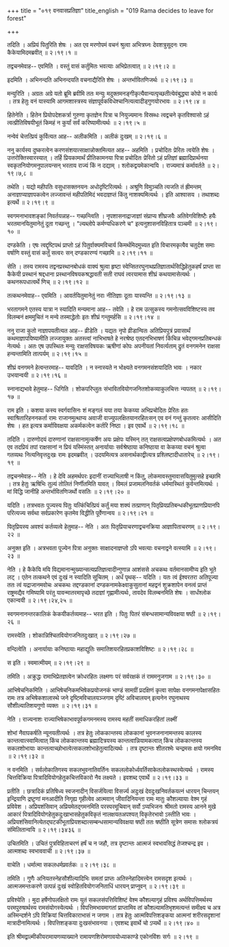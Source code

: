 +++
title = "०१९ वनवासप्रतिज्ञा"
title_english = "019 Rama decides to leave for forest"

+++


तदिति । अप्रियं पितुरिति शेषः । अत एव मरणोपमं वचनं श्रुत्वा अभित्रघ्नः
देवशत्रुसूदनः रामः कैकेयामिदमब्रवीत्  ॥  २।१९।१  ॥   

  

तद्वचनमेवाह-- एवमिति । वस्तुं वासं कर्तुमितः भवत्याः अभिप्रेतत्वात्  ॥ 
२।१९।२  ॥   

  

इदमिति । अभिनन्दति अभिनन्दयति वचनाद्यैरिति शेषः । अन्तर्भावितणिजर्थः  ॥ 
२।१९।३  ॥   

  

मन्युरिति । अग्रतः अग्रे यतो ब्रूमि ब्रवीमि ततः मन्युः
मदुक्तमनङ्गीकृत्यैवान्यत्पृच्छतीत्येवंबुद्ध्या कोपो न कार्यः । तत्र
हेतुः वनं यास्यामि आगमशास्त्रस्य
संज्ञापूर्वकविधेश्चानित्यत्वादीड्गुणयोरभावः  ॥  २।१९।४  ॥   

  

हितेनेति । हितेन प्रियोपदेशकर्त्रा गुरुणा कृतज्ञेन पित्रा च नियुज्यमानः
विस्रब्धः त्वद्वचने कृतविश्वासो ऽहं त्वत्प्रीतिविषयीभूतं किमहं न कुर्यां
सर्वं करिष्यामीत्यर्थः  ॥  २।१९।५  ॥   

  

नन्वेवं चेत्तत्प्रियं कुर्वित्यत आह-- अलीकमिति । अलीकं दुःखम्  ॥  २।१९।६
 ॥   

  

ननु कार्यस्य दुष्करत्वेन करणसंशयात्साक्षान्नोक्तमित्यत आह-- अहमिति ।
प्रचोदितः प्रेरितः त्वयेति शेषः । उत्तरोक्तिस्वारस्यात् । तर्हि
प्रियकामार्थं प्रीतिकामनया पित्रा प्रचोदितः प्रेरितो ऽहं प्रतिज्ञां
ब्रह्मादिप्रार्थनया स्वकृतनियोगमनुपालयन्सन् भरताय राज्यं किं न दद्याम् ।
श्लोकद्वयमेकान्वयि । राज्यमात्रं कर्मावर्तते  ॥  २।१९।७,८  ॥   

  

तथेति । यद्यो महीपतिः वसुधासक्तनयनः अधोदृष्टिरित्यर्थः । अश्रूणि
विमुञ्चति त्यजति तं ह्रीमन्तम् अनाज्ञाप्याज्ञापकत्वेन लज्जावन्तं
महीपतिमिदं भवदाज्ञप्तं किंतु नाशक्यमित्यर्थः । इति आश्वासय । तथाशब्दः
इत्यर्थे  ॥  २।१९।९  ॥   

  

स्वगमनाभावशङ्कां निवर्तयन्नाह-- गच्छन्त्विति । नृपशासनाद्राजाज्ञां
संप्राप्य शीघ्रजवैः अतिवेगविशिष्टैः हयैः भरतमानयितुमानेतुं दूता गच्छन्तु
। "ल्यब्लोपे कर्मण्यधिकरणे च" इत्यनुशासनविहितात्र पञ्चमी  ॥  २।१९।१०  ॥   

  

दण्डकेति । एषः त्वद्दृष्टिपथं प्राप्तो ऽहं पितुर्वाक्यमविचार्य
किमर्थमिदमुच्यत इति विचारमकृत्वैव चतुर्दश समाः वर्षाणि वस्तुं वासं
कर्तुं सत्वरः सन् दण्डकारण्यं गच्छामि  ॥  २।१९।११  ॥   

  

सेति । तस्य रामस्य तद्वनप्रस्थानबोधकं वाक्यं श्रुत्वा हृष्टा
स्वेप्सितरघुनाथप्रतिज्ञातार्थसिद्धिहेतुकहर्षं प्राप्ता सा कैकेयी
प्रस्थानं श्रद्दधाना प्रस्थानविषयकश्रद्धावती सती राघवं त्वरयामास शीघ्रं
कथयामासेत्यर्थः । कथनरूपधात्वर्थे णिच्  ॥  २।१९।१२  ॥   

  

तत्कथनमेवाह-- एवमिति । आवर्तयितुमानेतुं नराः नीतिज्ञाः दूताः यास्यन्ति
 ॥  २।१९।१३  ॥   

  

भरतागमने एतस्य यात्रा न स्यादिति मन्यमाना आह-- तवेति । हे राम उत्सुकस्य
गमनोत्सवविशिष्टस्य तव विलम्बनं क्षममुचितं न मन्ये तस्माद्धेतोः इतः
शीघ्रं गन्तुमर्हसि  ॥  २।१९।१४  ॥   

  

ननु राजा कुतो नाज्ञापयतीत्यत आह-- व्रीडेति । यद्यतः नृपो व्रीडान्वितः
अतिप्रियपुत्रं प्रवासार्थं कथमाज्ञापयिष्यामीति लज्जायुक्तः अतस्त्वां
नाभिभाषते हे नरश्रेष्ठ एतदनभिभाषणं किंचिन्न भवेद्गमनप्रतिबन्धकं
नेत्यर्थः । अतः एष उपस्थितः मन्युः राक्षसविषयकः ऋषीणां कोपः अपनीयतां
निवर्त्यताम् द्रुतं वनगमनेन राक्षसा हन्यन्तामिति तात्पर्यम्  ॥  २।१९।१५
 ॥   

  

शीघ्रं वनगमने हेत्वन्तरमाह-- यावदिति । न स्नास्यते न भोक्ष्यते
वनगमनसंशयादिति भावः । नकार उभयान्वयी  ॥  २।१९।१६  ॥   

  

स्नानाद्यभावे हेतुमाह-- धिगिति । शोकपरिप्लुतः
संभावितवियोगजनितशोकव्याकुलचित्तः न्यपतत्  ॥  २।१९।१७  ॥   

  

राम इति । कशया कस्य स्वर्गवासिनः शं मङ्गलं यया तया केकय्या अभिप्रचोदितः
प्रेरितः हतः स्वाश्रितारिहननकर्ता रामः राजानमुत्थाप्य अवाजी
वाज्युपलक्षितयानरहितःसन् एव वनं गन्तुं कृतत्वरः आसीदिति शेषः । हत
इत्यत्र कर्माविवक्षया अकर्मकत्वेन कर्तरि निष्ठा । इव एवार्थे  ॥  २।१९।१८
 ॥   

  

तदिति । दारुणोदयं दारुणानां राक्षसानामुत्कर्षेण अयः प्रक्षेपः यस्मिन्
तत् राक्षसत्वप्रक्षेपणबोधकमित्यर्थः । अत एव तदप्रियं तपां राक्षसानां न
प्रियं यस्मिंस्तत् अनार्यायाः सर्वश्रेष्ठाया कनिष्ठाया वा केकय्या वचनं
श्रुत्वा गतव्यथः नित्यनिवृत्तदुःखः रामः इदमब्रवीत् । उदयमित्यत्र
असनार्थकाद्वीत्यत्र प्रश्लिष्टादीधातारेच्  ॥  २।१९।१९  ॥   

  

तद्वचनमेवाह-- नेति । हे देवि अहमर्थपरः इदानीं राज्याभिलाषी न किंतु,
लोकमावस्तुमावासयितुमुत्सहे इच्छामि । तत्र हेतुः ऋषिभिः तुल्यं तोलितं
निर्णीतमिति यावत् । विमलं प्रजामलनिवर्तकं धर्ममास्थितं कुर्वन्तमित्यर्थः
। मां विद्धि जानीहि अन्तर्भावितणिजर्थो वसतिः  ॥  २।१९।२०  ॥   

  

यदिति । तत्रभवतः पूज्यस्य पितुः यत्किंचित्प्रियं कर्तुं मया शक्यं
तत्प्राणान् पितृप्रियप्रतिबन्धकीभूतप्राणप्रियानपि परित्यज्य सर्वथा
सर्वप्रकारेण कृतमेव विद्धीति पूर्वेणान्वय  ॥  २।१९।२१  ॥   

  

पितृप्रियस्य अवश्यं कर्तव्यत्वे हेतुमाह-- नेति । अतः
पितृप्रियाचरणाद्वचनक्रिया आज्ञापिताचरणम्  ॥  २।१९।२२  ॥   

  

अनुक्त इति । अत्रभवता पूज्येन पित्रा अनुक्तः साक्षादनाज्ञप्तो ऽपि
भवत्याः वचनाद्वने वत्स्यामि  ॥  २।१९।२३  ॥   

  

नेति । हे कैकेयि मयि विद्यमानान्मुख्यान्सत्यप्रतिज्ञत्वादीन्गुणान्न
आशंससे अचकथः वर्तमानसामीप्य इति भूते लट् । एतेन तत्कथने एवं दुःखं न
स्यादिति सूचितम् । अर्धं पृथक्-- यदिति । यतः त्वं ईश्वरतरा अतिपूज्या ततः
त्वं यद्राजानमवोचः अचकथः तद्दण्डकानां दण्डकनामकेक्ष्वाकुसुतानां महद्वनं
शुक्रशापेन वनत्वं प्राप्तं राष्ट्रमद्यैव गमिष्यामि परंतु
यावन्मातरमापृच्छे तदाज्ञां गृह्णामीत्यर्थः, तावदेव विलम्बनमिति शेषः ।
सार्धंश्लोक एकान्वयी  ॥  २।१९।२४,२५  ॥   

  

स्वगमनानन्तरकालिकं केकयीकर्तव्यमाह-- भरत इति । पितुः पितरं
संबन्धसामान्यविवक्षया षष्ठी  ॥  २।१९।२६  ॥   

  

रामस्येति । शोकान्निश्चितवियोगजनितदुःखात्  ॥  २।१९।२७  ॥   

  

वन्दित्वेति । अनार्यायाः कनिष्ठायाः महाद्युतिः समातिशयरहितप्रकाशविशिष्टः
 ॥  २।१९।२८  ॥   

  

स इति । स्वमात्मीयम्  ॥  २।१९।२९  ॥   

  

तमिति । अक्रुद्धः रामाभिप्रेतज्ञत्वेन क्रोधरहितः लक्ष्मणः परं सर्वरक्षकं
तं राममनुजगाम  ॥  २।१९।३०  ॥   

  

आभिषेचनिकमिति । आभिषेचनिकमभिषेकप्रयोजनकं भाण्डं सामग्रीं प्रदक्षिणं
कृत्वा सापेक्षः वनगमनापेक्षासहितः रामः तत्र अभिषेकशालास्थे जने
दृष्टिमविचालयञ्जगाम दृष्टिं अविचालयन् इत्यनेन रघुनाथस्य सौशील्यातिशयगुणो
व्यक्तः  ॥  २।१९।३१  ॥   

  

नेति । राज्यनाशः राज्याभिषेकाभावपूर्वकगमनमस्य रामस्य महतीं समाधिकरहितां
लक्ष्मीं  

शोभां नैवापकर्षति न्यूनयतीत्यर्थः । तत्र हेतुः लोककान्तस्य लोककानां
भुवनजनानामन्तस्य कालस्य कान्तत्वात्स्वामित्वात् किंच लोककान्तस्य
ब्रह्मादित्रयस्य कान्तत्वान्नियामकत्वात् किंच लोककान्तस्य सकलशोभायाः
कान्तत्वाच्छोभात्वेत्सकलशोभाहेतुत्वादित्यर्थः । तत्र दृष्टान्तः
शीतरश्मेः चन्द्रमसः क्षयो गमनमिव  ॥  २।१९।३२  ॥   

  

न वनमिति । सर्वलोकातिगस्य सकलभुवनातिवर्तिनः
सकललोकोर्ध्ववर्तिसाकेतलोकस्थस्येत्यर्थः । रामस्य चित्तविक्रिया
पित्रादिवियोगहेतुकचित्तविकारो नैव लक्ष्यते । इवशब्द एवार्थे  ॥  २।१९।३३
 ॥   

  

प्रतीति । छत्रादिकं प्रतिषिध्य स्वजनादीन् विसर्जयित्वा विसर्ज्य अदुःखं
देवदुःखनिवर्तकयत्नं धारयन् चिन्तयन् इन्द्रियाणि द्रष्टृ़णां मनआदीति
निगृह्य गृहीत्वेव आत्मवान् जीवादिनियन्ता रामः मातुः कौशल्यायाः वेश्म
गृहं प्रविवेश । अप्रियशंसिवान् अप्रियमेतद्गमनमिति परस्परमूचिवान् सर्वो
ऽप्यभिजनः श्रीमतो रामस्य आनने मुखे आकारं
पित्रादिवियोगहेतुकदुःखाभासहेतुकविकृतं नालक्षयतअपश्यत् विकृतेरभावो
ऽस्तीति भावः ।
अप्रियशंसिवानित्येतद्घटकीभूताप्रियशब्दात्सम्बन्धसामान्यविवक्षया षष्ठी
ततः षष्ठीति सूत्रेण समासः श्लोकत्रयं संमिलितान्वयि  ॥  २।१९।३४३६  ॥   

  

उचितमिति । उचितं पुत्रविहिताचरणं हर्षं च न जहौ, तत्र दृष्टान्तः आत्मजं
स्वभावसिद्धं तेजश्चन्द्र इव । आत्मशब्दः स्वभाववाची  ॥  २।१९।३७  ॥   

  

वाचेति । धर्मात्मा सकलधर्मप्रवर्तकः  ॥  २।१९।३८  ॥   

  

तमिति । गुणैः अनियतस्नेहसौशील्यादिभिः समतां प्राप्तः अतिस्नेहादिमत्त्वेन
रामसदृश इत्यर्थः । आत्मजमन्तःकरणे उत्पन्नं दुःखं स्वोहितवियोगजनिताधिं
धारयन् प्राप्नुवन्  ॥  २।१९।३९  ॥   

  

प्रविश्येति । मुदा हर्षेणोपलक्षितो रामः युतं सकलसंपत्तिविशिष्टं वेश्म
कौशल्यागृहं प्रविश्य अर्थविपत्तिमर्थस्य परमपुरुषार्थस्य
रामसंयोगस्येत्यर्थः । विपत्तिमभावमागतां प्राप्तामिव तां
कौशल्यामतिभृशमत्यन्तं समीक्ष्य च अत्र अस्मिन्दर्शने ऽपि विक्रियां
चित्तविकाराभासं न जगाम । तत्र हेतुः आत्मविपत्तिशङ्कया आत्मनां
शरीरसदृशानां मात्रादीनामित्यर्थः । विपत्तिशङ्कया दुःखसंभावनया । एवशब्द
इवार्थे चो ऽप्यर्थे  ॥  २।१९।४०  ॥   

  

इति श्रीमद्वाल्मीकीयरामायणव्याख्याने रामायणशिरोमणावयोध्याकाण्डे
एकोनविंशः सर्गः  ॥  २।१९  ॥   

  

  


